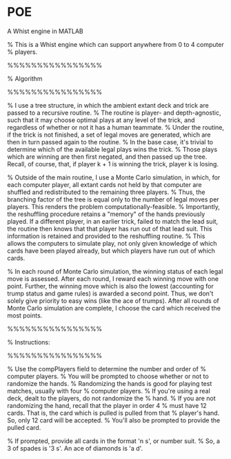 # POE
A Whist engine in MATLAB

% This is a Whist engine which can support anywhere from 0 to 4 computer
% players. 

%%%%%%%%%%%%%%%%

% Algorithm

%%%%%%%%%%%%%%%%

% I use a tree structure, in which the ambient extant deck and trick are passed to a recursive routine. 
% The routine is player- and depth-agnostic, such that it may choose optimal plays at any level of the trick, and regardless of whether or not it has a human teammate. 
% Under the routine, if the trick is not finished, a set of legal moves are generated, which are then in turn passed again to the routine. 
% In the base case, it's trivial to determine which of the available legal plays wins the trick. 
% Those plays which are winning are then first negated, and then passed up the tree. Recall, of course, that, if player k + 1 is winning the trick, player k is losing. 

% Outside of the main routine, I use a Monte Carlo simulation, in which, for each computer player, all extant cards not held by that computer are shuffled and redistributed to the remaining three players. 
% Thus, the branching factor of the tree is equal only to the number of legal moves per players. This renders the problem computationally-feasible. 
% Importantly, the reshuffling procedure retains a "memory" of the hands previously played. If a different player, in an earlier trick, failed to match the lead suit, the routine then knows that that player has run out of that lead suit. This information is retained and provided to the reshuffling routine. 
% This allows the computers to simulate play, not only given knowledge of which cards have been played already, but which players have run out of which cards. 

% In each round of Monte Carlo simulation, the winning status of each legal move is assessed. After each round, I reward each winning move with one point. Further, the winning move which is also the lowest (accounting for trump status and game rules) is awarded a second point. Thus, we don't solely give priority to easy wins (like the ace of trumps). After all rounds of Monte Carlo simulation are complete, I choose the card which received the most points.

%%%%%%%%%%%%%%%%

% Instructions: 

%%%%%%%%%%%%%%%%

% Use the compPlayers field to determine the number and order of
% computer players. 
% You will be prompted to choose whether or not to randomize the hands. 
% Randomizing the hands is good for playing test matches, usually with four
% computer players. 
% If you're using a real deck, dealt to the players, do not randomize the
% hand. 
% If you are not randomizing the hand, recall that the player in order 4
% must have 12 cards. That is, the card which is pulled is pulled from that
% player's hand. So, only 12 card will be accepted. 
% You'll also be prompted to provide the pulled card. 

% If prompted, provide all cards in the format 'n s', or number suit. 
% So, a 3 of spades is '3 s'. An ace of diamonds is 'a d'. 
